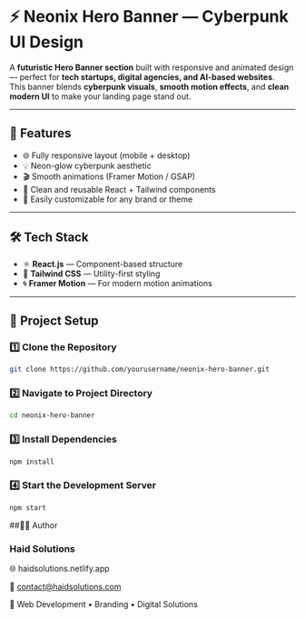 # ⚡ Neonix Hero Banner — Cyberpunk UI Design

A **futuristic Hero Banner section** built with responsive and animated design — perfect for **tech startups, digital agencies, and AI-based websites**.  
This banner blends **cyberpunk visuals**, **smooth motion effects**, and **clean modern UI** to make your landing page stand out.

---

## 🚀 Features
- 🌐 Fully responsive layout (mobile + desktop)
- 💡 Neon-glow cyberpunk aesthetic
- 🎬 Smooth animations (Framer Motion / GSAP)
- 🧱 Clean and reusable React + Tailwind components
- 🎨 Easily customizable for any brand or theme

---

## 🛠️ Tech Stack
- ⚛️ **React.js** — Component-based structure  
- 🎨 **Tailwind CSS** — Utility-first styling  
- 🌀 **Framer Motion** — For modern motion animations  

---

## 📂 Project Setup

### 1️⃣ Clone the Repository
```bash
git clone https://github.com/yourusername/neonix-hero-banner.git
```
### 2️⃣ Navigate to Project Directory
```bash
cd neonix-hero-banner
```
### 3️⃣ Install Dependencies
```bash
npm install
```
### 4️⃣ Start the Development Server
```bash
npm start
```
##🧑‍💻 Author

### Haid Solutions
🌐 haidsolutions.netlify.app

📧 contact@haidsolutions.com

💼 Web Development • Branding • Digital Solutions


